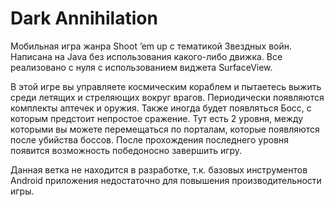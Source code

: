 # Dark Annihilation
Мобильная игра жанра Shoot ’em up с тематикой Звездных войн. Написана на Java без использования какого-либо движка. Все реализовано с нуля с использованием виджета SurfaceView.

В этой игре вы управляете космическим кораблем и пытаетесь выжить среди летящих и стреляющих вокруг врагов. Периодически появляются комплекты аптечек и оружия. Также иногда будет появляться Босс, с которым предстоит непростое сражение.
Тут есть 2 уровня, между которыми вы можете перемещаться по порталам, которые появляются после убийства боссов. После прохождения последнего уровня появится возможность победоносно завершить игру.

Данная ветка не находится в разработке, т.к. базовых инструментов Android приложения недостаточно для повышения производительности игры.
